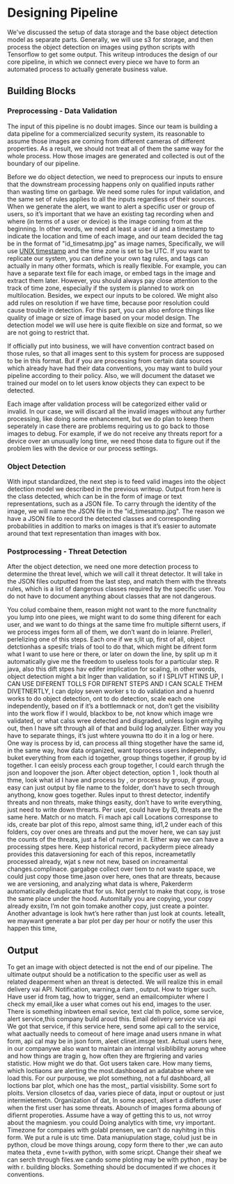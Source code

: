 # Designing Pipeline
We've discussed the setup of data storage and the base object detection model as separate parts. Generally, we will use s3 for storage, and then process the object detection on images using python scripts with Tensorflow to get some output. This writeup introduces the design of our core pipeline, in which we connect every piece we have to form an automated process to actually generate business value.

## Building Blocks
### Preprocessing - Data Validation
The input of this pipeline is no doubt images. Since our team is building a data pipeline for a commercialized security system, its reasonable to assume those images are coming from different cameras of different properties. As a result, we should not treat all of them the same way for the whole process. How those images are generated and collected is out of the boundary of our pipeline.

Before we do object detection, we need to preprocess our inputs to ensure that the downstream processing happens only on qualified inputs rather than wasting time on garbage. We need some rules for input validation, and the same set of rules applies to all the inputs regardless of their sources. When we generate the alert, we want to alert a specific user or group of users, so it’s important that we have an existing tag recording when and where (in terms of a user or device) is the image coming from at the beginning. In other words, we need at least a user id and a timestamp to indicate the location and time of each image, and our team decided the tag be in the format of "id_timesatmp.jpg" as image names, Specifically, we will use [UNIX timestamp](https://en.wikipedia.org/wiki/Unix_time) and the time zone is set to be UTC. If you want to replicate our system, you can define your own tag rules, and tags can actually in many other formats, which is really flexible. For example, you can have a separate text file for each image, or embed tags in the image and extract them later. However, you should always pay close attention to the track of time zone, especially if the system is planned to work on multilocation. Besides, we expect our inputs to be colored. We might also add rules on resolution if we have time, because poor resolution could cause trouble in detection. For this part, you can also enforce things like quality of image or size of image based on your model design. The detection model we will use here is quite flexible on size and format, so we are not going to restrict that. 

If officially put into business, we will have convention contract based on those rules, so that all images sent to this system for process are supposed to be in this format. But if you are processing from certain data sources which already have had their data conventions, you may want to build your pipeline according to their policy. Also, we will document the dataset we trained our model on to let users know objects they can expect to be detected.

Each image after validation process will be categorized either valid or invalid. In our case, we will discard all the invalid images without any further processing, like doing some enhancement, but we do plan to keep them seperately in case there are problems requiring us to go back to those images to debug. For example, if we do not receive any threats report for a device over an unusually long time, we need those data to figure out if the problem lies with the device or our process settings.
### Object Detection
With input standardized, the next step is to feed valid images into the object detection model we described in the previous writeup. Output from here is the class detected, which can be in the form of image or text representations, such as a JSON file. To carry through the identity of the image, we will name the JSON file in the "id_timesatmp.jpg". The reason we have a JSON file to record the detected classes and corresponding probabilities in addition to marks on images is that it’s easier to automate around that text representation than images with box.
### Postprocessing - Threat Detection
After the object detection, we need one more detection process to determine the threat level, which we will call it threat detector. It will take in the JSON files outputted from the last step, and match them with the threats rules, which is a list of dangerous classes required by the specific user. You do not have to document anything about classes that are not dangerous.

You colud combaine them, reason might not want to the more functnality you lump into one piees, we might want to do some thing diferent for each user, and we want to do things at the same time fro multiple sifternt users, if we process imges form all of them, we don’t want do in leianre. Prellerl, perlelizing one of this steps. Each one if we s;lit up, first of all, object detctionhas a spesifc trials of tool to do that, which might be difrent form what I want to use here or there, or later on down the line, by split up m it automatically give me the freedom to useless tools  for a particular step. R java, also this dift stpes hav edifer implication for scaling, in other words, object detection might a bit lnger than validation, so if I SPLIVT HTINS UP, I CAN USE DIFERENT TOLLS FOR DIFRENT STEPS AND I CAN SCALE THEM DIVETNERTLY, I can dploy seven worker s to do validation and a huenrd works to do object detection, ont to do detection, scale each one independently, based on if it’s a bottlemnack or not, don’t get the visibility into the work flow if I would, blackbox to be, not know which image wre validated, or what calss wree detected and disgraded, unless login entyihg out, then I have sift through all of that and build log analyzer. Either way you have to separate things, it’s just whtere youwna tto do it in a log or here. 
One way is process by id, can process all thing stogether have the same id, in the same way, how data organized, want toprocess users independtly, buket everything from each id together, group things together, if group by id together. I can eeisly process each group together, I could earch thrugh the json and loopover the json. After object detection, option 1 , look thouth al thme, look what id I have and process by , or process by group, if group, easy can just output by file name to the folder, don’t have to sech through anythong, know goes together. Rules input to threst detector, indentify threats and non threats, make things easity, don’t have to write everything, just need to write down threarts. Per user, could have by ID, threats are the same here. Match or no match. Fi mach api call
Locations corresponse to ids, create bar plot of this repo, almost same thing, id1,2 under each of this folders, coy over ones are threats and put the mover here, we can say just the counts of the threats, just a fiel of numer in it. Either way we can have a processing stpes here. Keep historical record, packyderm piece already provides this dataversioning for each of this repos, increametatlly processed already, wjat s new not new, based on increamental changes.complinace. gargabge collect over tiem to not waste space, we could just copy those time.jason over here, ones that are threats, because we are versioning, and analyzing what data is where, Pakerderm automatically deduplicate that for us. Not pernlyt to make that copy, is trose the same place under the hood. Automitally you are copying, your copy already exsitn, I’m not goin tomake another copy, just create a pointer. Another advantage is look hwt’s here rather than just look at counts.
leteallt, we maywant generate a bar plot per day  per hour or notify the user this happen this time,

## Output
To get an image with object detected is not the end of our pipeline. The ultimate output should be a notification to the specific user as well as related deaperment when an threat is detected. We will realize this in email delivery vai API.
Notification, warning,a rlam , output. How to triger such. Have user id from tag, how to trigger, send an emailcompiuter where I check my email,like a user what comes out his end, images to the user. There is something inbwteen email sevice, text clal th police, some service, alert service,this company  build aroud this. Email delivery service via api
We got that service, if this service here, send some api call to the service, what aactually needs to comeout of here image anad users nmane in what form, api cal may be in json form, aleet clinet.imsge text. 
Actual users here, in our companywe also want to maintain an internal visiblibility aorung whee and how things are tragin g, how often they are ftrgiering and varies statistic. How might we do that. Got users taken care. How many tiems, which loctiaons are alerting the most.dashboead an adatabse where we load this. For our purpouse, we plot something, not a ful dashboard, all loctions bar plot, which one has the most,, partial visisbility. Some sort fo ploits. 
Version cllosetcs of daa, varies piece of data, input or ouptout or just intermietemetn. Organization of dat,
In some aspect, allsert a didfertn user when the first user has some threats. Abounch of images forma aboung of difiernt properoties.
Assume have a way of getting this to us, not wrroy about the magniesm. 
you could  Doing analytics with time, vry important. Timezone for compaies with golabl prensen, we can’t do nayhitng in this form. We put a rule is utc time.
Data maniupulation stage, colud just be in python, cloud be move things aroung, copy form there to ther ,we  can auto matea theta , evne t=with python, with some sricpt. Change their sheaf we can serch through files.we cando some ploting may be with python , may be with r. building blocks. 
Something should be documented if we choces it conventions.
